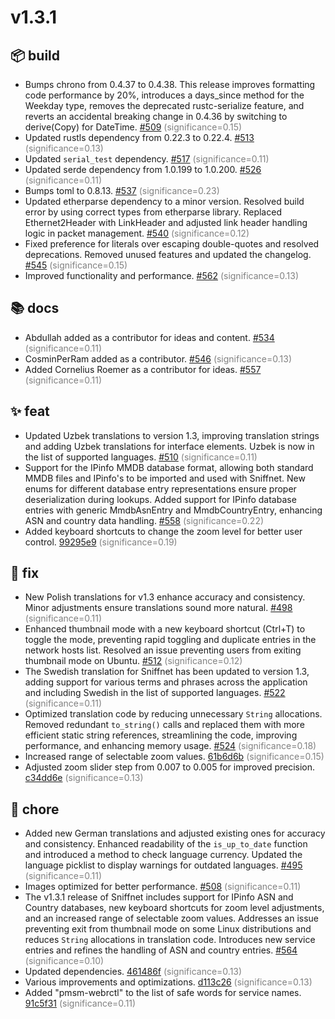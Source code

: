 # v1.3.1
## 📦 build
- Bumps chrono from 0.4.37 to 0.4.38. This release improves formatting code performance by 20%, introduces a days_since method for the Weekday type, removes the deprecated rustc-serialize feature, and reverts an accidental breaking change in 0.4.36 by switching to derive(Copy) for DateTime. [#509](https://github.com/GyulyVGC/sniffnet/pull/509) <span style='color:grey;'>(significance=0.15)</span>
- Updated rustls dependency from 0.22.3 to 0.22.4. [#513](https://github.com/GyulyVGC/sniffnet/pull/513) <span style='color:grey;'>(significance=0.13)</span>
- Updated `serial_test` dependency. [#517](https://github.com/GyulyVGC/sniffnet/pull/517) <span style='color:grey;'>(significance=0.11)</span>
- Updated serde dependency from 1.0.199 to 1.0.200. [#526](https://github.com/GyulyVGC/sniffnet/pull/526) <span style='color:grey;'>(significance=0.11)</span>
- Bumps toml to 0.8.13. [#537](https://github.com/GyulyVGC/sniffnet/pull/537) <span style='color:grey;'>(significance=0.23)</span>
- Updated etherparse dependency to a minor version. Resolved build error by using correct types from etherparse library. Replaced Ethernet2Header with LinkHeader and adjusted link header handling logic in packet management. [#540](https://github.com/GyulyVGC/sniffnet/pull/540) <span style='color:grey;'>(significance=0.12)</span>
- Fixed preference for literals over escaping double-quotes and resolved deprecations. Removed unused features and updated the changelog. [#545](https://github.com/GyulyVGC/sniffnet/pull/545) <span style='color:grey;'>(significance=0.15)</span>
- Improved functionality and performance. [#562](https://github.com/GyulyVGC/sniffnet/pull/562) <span style='color:grey;'>(significance=0.13)</span>

## 📚 docs
- Abdullah added as a contributor for ideas and content. [#534](https://github.com/GyulyVGC/sniffnet/pull/534) <span style='color:grey;'>(significance=0.11)</span>
- CosminPerRam added as a contributor. [#546](https://github.com/GyulyVGC/sniffnet/pull/546) <span style='color:grey;'>(significance=0.13)</span>
- Added Cornelius Roemer as a contributor for ideas. [#557](https://github.com/GyulyVGC/sniffnet/pull/557) <span style='color:grey;'>(significance=0.11)</span>

## ✨ feat
- Updated Uzbek translations to version 1.3, improving translation strings and adding Uzbek translations for interface elements. Uzbek is now in the list of supported languages. [#510](https://github.com/GyulyVGC/sniffnet/pull/510) <span style='color:grey;'>(significance=0.11)</span>
- Support for the IPinfo MMDB database format, allowing both standard MMDB files and IPinfo's to be imported and used with Sniffnet. New enums for different database entry representations ensure proper deserialization during lookups. Added support for IPinfo database entries with generic MmdbAsnEntry and MmdbCountryEntry, enhancing ASN and country data handling. [#558](https://github.com/GyulyVGC/sniffnet/pull/558) <span style='color:grey;'>(significance=0.22)</span>
- Added keyboard shortcuts to change the zoom level for better user control. [99295e9](https://github.com/GyulyVGC/sniffnet/commit/99295e956858259869ab0112ca3f0405f8b36984) <span style='color:grey;'>(significance=0.19)</span>

## 🐛 fix
- New Polish translations for v1.3 enhance accuracy and consistency. Minor adjustments ensure translations sound more natural. [#498](https://github.com/GyulyVGC/sniffnet/pull/498) <span style='color:grey;'>(significance=0.11)</span>
- Enhanced thumbnail mode with a new keyboard shortcut (Ctrl+T) to toggle the mode, preventing rapid toggling and duplicate entries in the network hosts list. Resolved an issue preventing users from exiting thumbnail mode on Ubuntu. [#512](https://github.com/GyulyVGC/sniffnet/pull/512) <span style='color:grey;'>(significance=0.12)</span>
- The Swedish translation for Sniffnet has been updated to version 1.3, adding support for various terms and phrases across the application and including Swedish in the list of supported languages. [#522](https://github.com/GyulyVGC/sniffnet/pull/522) <span style='color:grey;'>(significance=0.11)</span>
- Optimized translation code by reducing unnecessary `String` allocations. Removed redundant `to_string()` calls and replaced them with more efficient static string references, streamlining the code, improving performance, and enhancing memory usage. [#524](https://github.com/GyulyVGC/sniffnet/pull/524) <span style='color:grey;'>(significance=0.18)</span>
- Increased range of selectable zoom values. [61b6d6b](https://github.com/GyulyVGC/sniffnet/commit/61b6d6b365859d3a7b4c44649dd9b2e9e2cdd037) <span style='color:grey;'>(significance=0.15)</span>
- Adjusted zoom slider step from 0.007 to 0.005 for improved precision. [c34dd6e](https://github.com/GyulyVGC/sniffnet/commit/c34dd6ecdee6f59206946466f0e8cbc700c9f422) <span style='color:grey;'>(significance=0.13)</span>

## 🔧 chore
- Added new German translations and adjusted existing ones for accuracy and consistency. Enhanced readability of the `is_up_to_date` function and introduced a method to check language currency. Updated the language picklist to display warnings for outdated languages. [#495](https://github.com/GyulyVGC/sniffnet/pull/495) <span style='color:grey;'>(significance=0.11)</span>
- Images optimized for better performance. [#508](https://github.com/GyulyVGC/sniffnet/pull/508) <span style='color:grey;'>(significance=0.11)</span>
- The v1.3.1 release of Sniffnet includes support for IPinfo ASN and Country databases, new keyboard shortcuts for zoom level adjustments, and an increased range of selectable zoom values. Addresses an issue preventing exit from thumbnail mode on some Linux distributions and reduces `String` allocations in translation code. Introduces new service entries and refines the handling of ASN and country entries. [#564](https://github.com/GyulyVGC/sniffnet/pull/564) <span style='color:grey;'>(significance=0.10)</span>
- Updated dependencies. [461486f](https://github.com/GyulyVGC/sniffnet/commit/461486f4d7d347b2c36197e6105fcc629c413912) <span style='color:grey;'>(significance=0.13)</span>
- Various improvements and optimizations. [d113c26](https://github.com/GyulyVGC/sniffnet/commit/d113c26376ba1397ceb506277e23170c762cbef9) <span style='color:grey;'>(significance=0.13)</span>
- Added "pmsm-webrctl" to the list of safe words for service names. [91c5f31](https://github.com/GyulyVGC/sniffnet/commit/91c5f31ceb258c3caac599307ea25dd064f09eb4) <span style='color:grey;'>(significance=0.11)</span>